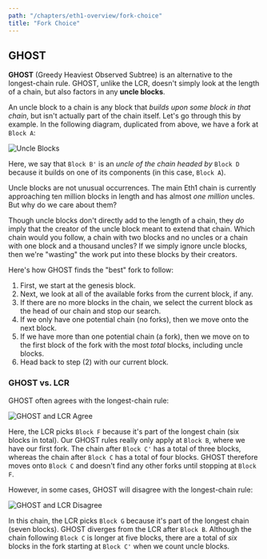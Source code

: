```yaml
---
path: "/chapters/eth1-overview/fork-choice"
title: "Fork Choice"
---
```


## GHOST
**GHOST** (Greedy Heaviest Observed Subtree) is an alternative to the longest-chain rule. GHOST, unlike the LCR, doesn't simply look at the length of a chain, but also factors in any **uncle blocks**.

An uncle block to a chain is any block that *builds upon some block in that chain*, but isn't actually part of the chain itself. Let's go through this by example. In the following diagram, duplicated from above, we have a fork at `Block A`:

![Uncle Blocks](./images/lmd-ghost/uncle-blocks.png)

Here, we say that `Block B'` is an *uncle of the chain headed by* `Block D` because it builds on one of its components (in this case, `Block A`).

Uncle blocks are not unusual occurrences. The main Eth1 chain is currently approaching ten million blocks in length and has almost *one million* uncles. But why do we care about them?

Though uncle blocks don't directly add to the length of a chain, they *do* imply that the creator of the uncle block meant to extend that chain. Which chain would you follow, a chain with two blocks and no uncles or a chain with one block and a thousand uncles? If we simply ignore uncle blocks, then we're "wasting" the work put into these blocks by their creators. 

Here's how GHOST finds the "best" fork to follow:

1. First, we start at the genesis block.
2. Next, we look at all of the available forks from the current block, if any.
3. If there are no more blocks in the chain, we select the current block as the head of our chain and stop our search.
4. If we only have one potential chain (no forks), then we move onto the next block.
5. If we have more than one potential chain (a fork), then we move on to the first block of the fork with the most *total* blocks, including uncle blocks.
4. Head back to step (2) with our current block.

### GHOST vs. LCR
GHOST often agrees with the longest-chain rule:

![GHOST and LCR Agree](./images/lmd-ghost/lcr-ghost-agree.png)

Here, the LCR picks `Block F` because it's part of the longest chain (six blocks in total). Our GHOST rules really only apply at `Block B`, where we have our first fork. The chain after `Block C'` has a total of three blocks, whereas the chain after `Block C` has a total of four blocks. GHOST therefore moves onto `Block C` and doesn't find any other forks until stopping at `Block F`.

However, in some cases, GHOST will disagree with the longest-chain rule: 

![GHOST and LCR Disagree](./images/lmd-ghost/lcr-ghost-disagree.png)

In this chain, the LCR picks `Block G` because it's part of the longest chain (seven blocks). GHOST diverges from the LCR after `Block B`. Although the chain following `Block C` is longer at five blocks, there are a total of *six* blocks in the fork starting at `Block C'` when we count uncle blocks.
